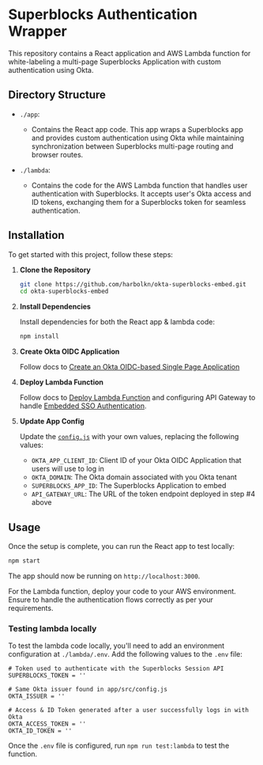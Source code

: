 # Superblocks Authentication Wrapper

This repository contains a React application and AWS Lambda function for white-labeling a multi-page Superblocks Application with custom authentication using Okta.

## Directory Structure

- `./app`:

  - Contains the React app code. This app wraps a Superblocks app and provides custom authentication using Okta while maintaining synchronization between Superblocks multi-page routing and browser routes.

- `./lambda`:
  - Contains the code for the AWS Lambda function that handles user authentication with Superblocks. It accepts user's Okta access and ID tokens, exchanging them for a Superblocks token for seamless authentication.

## Installation

To get started with this project, follow these steps:

1. **Clone the Repository**

   ```bash
   git clone https://github.com/harbolkn/okta-superblocks-embed.git
   cd okta-superblocks-embed
   ```

2. **Install Dependencies**

   Install dependencies for both the React app & lambda code:

   ```bash
   npm install
   ```

3. **Create Okta OIDC Application**

   Follow docs to [Create an Okta OIDC-based Single Page Application](docs/setup-okta-app.md)

4. **Deploy Lambda Function**

   Follow docs to [Deploy Lambda Function](docs/deploy-lambda.md) and configuring API Gateway to handle [Embedded SSO Authentication](https://docs.superblocks.com/applications/embedded-apps/authentication).

5. **Update App Config**

   Update the [`config.js`](app/src/config.js) with your own values, replacing the following values:

   - `OKTA_APP_CLIENT_ID`: Client ID of your Okta OIDC Application that users will use to log in
   - `OKTA_DOMAIN`: The Okta domain associated with you Okta tenant
   - `SUPERBLOCKS_APP_ID`: The Superblocks Application to embed
   - `API_GATEWAY_URL`: The URL of the token endpoint deployed in step #4 above

## Usage

Once the setup is complete, you can run the React app to test locally:

```bash
npm start
```

The app should now be running on `http://localhost:3000`.

For the Lambda function, deploy your code to your AWS environment. Ensure to handle the authentication flows correctly as per your requirements.

### Testing lambda locally

To test the lambda code locally, you'll need to add an environment configuration at `./lambda/.env`. Add the following values to the `.env` file:

```
# Token used to authenticate with the Superblocks Session API
SUPERBLOCKS_TOKEN = ''

# Same Okta issuer found in app/src/config.js
OKTA_ISSUER = ''

# Access & ID Token generated after a user successfully logs in with Okta
OKTA_ACCESS_TOKEN = ''
OKTA_ID_TOKEN = ''
```

Once the `.env` file is configured, run `npm run test:lambda` to test the function.

